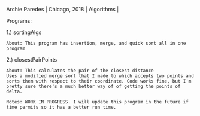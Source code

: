 Archie Paredes | 
Chicago, 2018 | 
Algorithms | 

Programs:

1.) sortingAlgs
	
	About: This program has insertion, merge, and quick sort all in one program

2.) closestPairPoints
	
	About: This calculates the pair of the closest distance
	Uses a modified merge sort that I made to which accepts two points and sorts them with respect to their coordinate. Code works fine, but I'm pretty sure there's a much better way of of getting the points of delta. 

	Notes: WORK IN PROGRESS. I will update this program in the future if time permits so it has a better run time.
